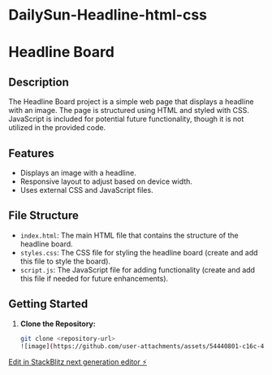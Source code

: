 # DailySun-Headline-html-css
# Headline Board

## Description

The Headline Board project is a simple web page that displays a headline with an image. The page is structured using HTML and styled with CSS. JavaScript is included for potential future functionality, though it is not utilized in the provided code.

## Features

- Displays an image with a headline.
- Responsive layout to adjust based on device width.
- Uses external CSS and JavaScript files.

## File Structure

- `index.html`: The main HTML file that contains the structure of the headline board.
- `styles.css`: The CSS file for styling the headline board (create and add this file to style the board).
- `script.js`: The JavaScript file for adding functionality (create and add this file if needed for future enhancements).

## Getting Started

1. **Clone the Repository:**
   ```bash
   git clone <repository-url>
   ![image](https://github.com/user-attachments/assets/54440801-c16c-49f7-a05a-f906a3121052)


[Edit in StackBlitz next generation editor ⚡️](https://stackblitz.com/~/github.com/223877540-KC-Mashele/DailySun-Headline-html-css)
